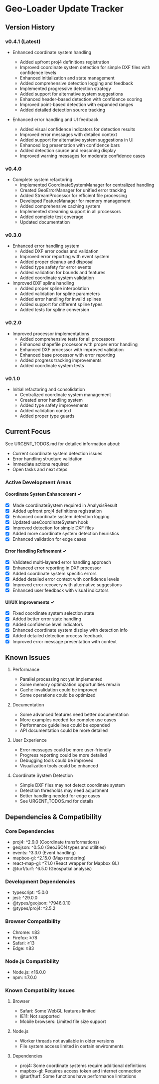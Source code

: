# Geo-Loader Update Tracker

## Version History

### v0.4.1 (Latest)
- Enhanced coordinate system handling
  - Added upfront proj4 definitions registration
  - Improved coordinate system detection for simple DXF files with confidence levels
  - Enhanced initialization and state management
  - Added comprehensive detection logging and feedback
  - Implemented progressive detection strategy
  - Added support for alternative system suggestions
  - Enhanced header-based detection with confidence scoring
  - Improved point-based detection with expanded ranges
  - Added detailed detection source tracking

- Enhanced error handling and UI feedback
  - Added visual confidence indicators for detection results
  - Improved error messages with detailed context
  - Added support for alternative system suggestions in UI
  - Enhanced log presentation with confidence bars
  - Added detection source and reasoning display
  - Improved warning messages for moderate confidence cases

### v0.4.0
- Complete system refactoring
  - Implemented CoordinateSystemManager for centralized handling
  - Created GeoErrorManager for unified error tracking
  - Added StreamProcessor for efficient file processing
  - Developed FeatureManager for memory management
  - Added comprehensive caching system
  - Implemented streaming support in all processors
  - Added complete test coverage
  - Updated documentation

### v0.3.0
- Enhanced error handling system
  - Added DXF error codes and validation
  - Improved error reporting with event system
  - Added proper cleanup and disposal
  - Added type safety for error events
  - Added validation for bounds and features
  - Added coordinate system validation
- Improved DXF spline handling
  - Added proper spline interpolation
  - Added validation for spline parameters
  - Added error handling for invalid splines
  - Added support for different spline types
  - Added tests for spline conversion

### v0.2.0
- Improved processor implementations
  - Added comprehensive tests for all processors
  - Enhanced shapefile processor with proper error handling
  - Enhanced DXF processor with improved validation
  - Enhanced base processor with error reporting
  - Added progress tracking improvements
  - Added coordinate system tests

### v0.1.0
- Initial refactoring and consolidation
  - Centralized coordinate system management
  - Created error handling system
  - Added type safety improvements
  - Added validation context
  - Added proper type guards

## Current Focus

See URGENT_TODOS.md for detailed information about:
- Current coordinate system detection issues
- Error handling structure validation
- Immediate actions required
- Open tasks and next steps

### Active Development Areas

#### Coordinate System Enhancement ✓
- [x] Made coordinateSystem required in AnalysisResult
- [x] Added upfront proj4 definitions registration
- [x] Enhanced coordinate system detection logging
- [x] Updated useCoordinateSystem hook
- [x] Improved detection for simple DXF files
- [x] Added more coordinate system detection heuristics
- [x] Enhanced validation for edge cases

#### Error Handling Refinement ✓
- [x] Validated multi-layered error handling approach
- [x] Enhanced error reporting in DXF processor
- [x] Added coordinate system specific errors
- [x] Added detailed error context with confidence levels
- [x] Improved error recovery with alternative suggestions
- [x] Enhanced user feedback with visual indicators

#### UI/UX Improvements ✓
- [x] Fixed coordinate system selection state
- [x] Added better error state handling
- [x] Added confidence level indicators
- [x] Enhanced coordinate system display with detection info
- [x] Added detailed detection process feedback
- [x] Improved error message presentation with context

## Known Issues

1. Performance
   - Parallel processing not yet implemented
   - Some memory optimization opportunities remain
   - Cache invalidation could be improved
   - Some operations could be optimized

2. Documentation
   - Some advanced features need better documentation
   - More examples needed for complex use cases
   - Performance guidelines could be expanded
   - API documentation could be more detailed

3. User Experience
   - Error messages could be more user-friendly
   - Progress reporting could be more detailed
   - Debugging tools could be improved
   - Visualization tools could be enhanced

4. Coordinate System Detection
   - Simple DXF files may not detect coordinate system
   - Detection thresholds may need adjustment
   - Better handling needed for edge cases
   - See URGENT_TODOS.md for details

## Dependencies & Compatibility

### Core Dependencies
- proj4: ^2.9.0 (Coordinate transformations)
- geojson: ^0.5.0 (GeoJSON types and utilities)
- events: ^3.3.0 (Event handling)
- mapbox-gl: ^2.15.0 (Map rendering)
- react-map-gl: ^7.1.0 (React wrapper for Mapbox GL)
- @turf/turf: ^6.5.0 (Geospatial analysis)

### Development Dependencies
- typescript: ^5.0.0
- jest: ^29.0.0
- @types/geojson: ^7946.0.10
- @types/proj4: ^2.5.2

### Browser Compatibility
- Chrome: ≥83
- Firefox: ≥78
- Safari: ≥13
- Edge: ≥83

### Node.js Compatibility
- Node.js: ≥16.0.0
- npm: ≥7.0.0

### Known Compatibility Issues
1. Browser
   - Safari: Some WebGL features limited
   - IE11: Not supported
   - Mobile browsers: Limited file size support

2. Node.js
   - Worker threads not available in older versions
   - File system access limited in certain environments

3. Dependencies
   - proj4: Some coordinate systems require additional definitions
   - mapbox-gl: Requires access token and internet connection
   - @turf/turf: Some functions have performance limitations
